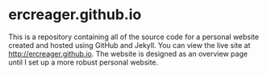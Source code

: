 # ercreager.github.io

This is a repository containing all of the source code for a personal website created and hosted using GitHub and Jekyll. You can view the live site at <http://ercreager.github.io>. The website is designed as an overview page until I set up a more robust personal website. 
